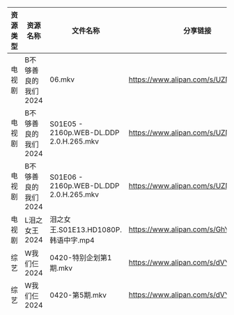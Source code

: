 | 资源类型 | 资源名称         | 文件名称                                    | 分享链接                                 | 更新时间                |
| ---- | ------------ | --------------------------------------- | ------------------------------------ | ------------------- |
| 电视剧  | B不够善良的我们2024 | 06.mkv                                  | https://www.alipan.com/s/UZMkGzPSvAV | 2024-04-21 00:05:05 |
| 电视剧  | B不够善良的我们2024 | S01E05 - 2160p.WEB-DL.DDP 2.0.H.265.mkv | https://www.alipan.com/s/UZMkGzPSvAV | 2024-04-21 00:05:05 |
| 电视剧  | B不够善良的我们2024 | S01E06 - 2160p.WEB-DL.DDP 2.0.H.265.mkv | https://www.alipan.com/s/UZMkGzPSvAV | 2024-04-21 10:05:04 |
| 电视剧  | L泪之女王2024    | 泪之女王.S01E13.HD1080P.韩语中字.mp4            | https://www.alipan.com/s/GhYLZdpMfQz | 2024-04-21 00:05:25 |
| 综艺   | W我们仨2024     | 0420-特别企划第1期.mkv                        | https://www.alipan.com/s/dVYhFcy3TMz | 2024-04-21 00:06:43 |
| 综艺   | W我们仨2024     | 0420-第5期.mkv                            | https://www.alipan.com/s/dVYhFcy3TMz | 2024-04-21 00:06:43 |
